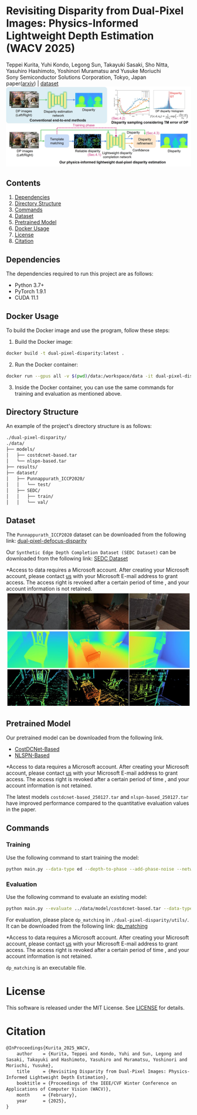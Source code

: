 # Revisiting Disparity from Dual-Pixel Images: Physics-Informed Lightweight Depth Estimation (WACV 2025)
Teppei Kurita, Yuhi Kondo, Legong Sun, Takayuki Sasaki, Sho Nitta, Yasuhiro Hashimoto, Yoshinori Muramatsu and Yusuke Moriuchi\
Sony Semiconductor Solutions Corporation, Tokyo, Japan\
paper([arxiv](https://arxiv.org/abs/2411.04714)) | [dataset](#dataset)\
![teaser_image](images/teaser1.jpg)

## Contents
1. [Dependencies](#dependencies)
2. [Directory Structure](#directory-structure)
3. [Commands](#commands)
4. [Dataset](#dataset)
5. [Pretrained Model](#pretrained-model)
6. [Docker Usage](#docker-usage)
7. [License](#license)
8. [Citation](#citation)

## Dependencies
The dependencies required to run this project are as follows:
- Python 3.7+
- PyTorch 1.9.1
- CUDA 11.1

## Docker Usage
To build the Docker image and use the program, follow these steps:

1. Build the Docker image:
```bash
docker build -t dual-pixel-disparity:latest .
```

2. Run the Docker container:
```bash
docker run --gpus all -v $(pwd)/data:/workspace/data -it dual-pixel-disparity:latest
```

3. Inside the Docker container, you can use the same commands for training and evaluation as mentioned above.

## Directory Structure
An example of the project's directory structure is as follows:
```
./dual-pixel-disparity/
./data/
├── models/
│   ├── costdcnet-based.tar
│   └── nlspn-based.tar
├── results/
├── dataset/
│   ├── Punnappurath_ICCP2020/
│   │   └── test/
│   ├── SEDC/
│   │   ├── train/
│   │   └── val/
```

## Dataset
The `Punnappurath_ICCP2020` dataset can be downloaded from the following link: [dual-pixel-defocus-disparity](https://github.com/abhijithpunnappurath/dual-pixel-defocus-disparity)

Our `Synthetic Edge Depth Completion Dataset (SEDC Dataset)` can be downloaded from the following link: [SEDC Dataset](https://sonyjpn.sharepoint.com/sites/S110-dual-pixel-disparity?OR=Teams-HL&CT=1738139405617&clickparams=eyJBcHBOYW1lIjoiVGVhbXMtRGVza3RvcCIsIkFwcFZlcnNpb24iOiI0OS8yNDEyMDEwMDIyMSJ9)

*Access to data requires a Microsoft account. After creating your Microsoft account, please contact [us](mailto:Teppei.Kurita@sony.com;Yuhi.Kondo@sony.com) with your Microsoft E-mail address to grant access. The access right is revoked after a certain period of time , and your account information is not retained.
![dataset](images/dataset.jpg)

## Pretrained Model
Our pretrained model can be downloaded from the following link.
- [CostDCNet-Based](https://sonyjpn.sharepoint.com/:f:/r/sites/S110-dual-pixel-disparity/Shared%20Documents/model/costdcnet-based?csf=1&web=1&e=5W5x0x)
- [NLSPN-Based](https://sonyjpn.sharepoint.com/:f:/r/sites/S110-dual-pixel-disparity/Shared%20Documents/model/nlspn-based?csf=1&web=1&e=r0TWY9)

*Access to data requires a Microsoft account. After creating your Microsoft account, please contact [us](mailto:Teppei.Kurita@sony.com;Yuhi.Kondo@sony.com) with your Microsoft E-mail address to grant access. The access right is revoked after a certain period of time , and your account information is not retained.

The latest models `costdcnet-based_250127.tar` and `nlspn-based_250127.tar` have improved performance compared to the quantitative evaluation values in the paper.

## Commands

### Training
Use the following command to start training the model:
```bash
python main.py --data-type ed --depth-to-phase --add-phase-noise --network-model c --network-variant costdcnet --criterion l1c --epochs 50 --batch-size 8 --data-folder ../data/dataset/SEDC/ --result ../data/results/
```

### Evaluation
Use the following command to evaluate an existing model:
```bash
python main.py --evaluate ../data/model/costdcnet-based.tar --data-type cdp --network-model c --network-variant costdcnet --epochs 50 --batch-size 4 --data-folder ../data/dataset/Punnappurath_ICCP2020/ --result ../data/results/ --vis-depth-min 0.0 --vis-depth-max 3.0 --vis-phase-min -8.0 --vis-phase-max 5.0 --test-with-gt --lowres-phase --lowres-pscale 0.5 --lowres-cnn --lowres-scale 0.5 --post-process --post-refine wfgs --wfgs-conf --wfgs-prefill
```

For evaluation, please place `dp_matching` in `./dual-pixel-disparity/utils/`. It can be downloaded from the following link:
[dp_matching](https://sonyjpn.sharepoint.com/:f:/r/sites/S110-dual-pixel-disparity/Shared%20Documents/dp_matching?csf=1&web=1&e=ZIm2xf)

*Access to data requires a Microsoft account. After creating your Microsoft account, please contact [us](mailto:Teppei.Kurita@sony.com;Yuhi.Kondo@sony.com) with your Microsoft E-mail address to grant access. The access right is revoked after a certain period of time , and your account information is not retained.

`dp_matching` is an executable file.

# License
This software is released under the MIT License. See [LICENSE](LICENSE) for details.

# Citation
```
@InProceedings{Kurita_2025_WACV,
    author    = {Kurita, Teppei and Kondo, Yuhi and Sun, Legong and Sasaki, Takayuki and Hashimoto, Yasuhiro and Muramatsu, Yoshinori and Moriuchi, Yusuke},
    title     = {Revisiting Disparity from Dual-Pixel Images: Physics-Informed Lightweight Depth Estimation},
    booktitle = {Proceedings of the IEEE/CVF Winter Conference on Applications of Computer Vision (WACV)},
    month     = {February},
    year      = {2025},
}